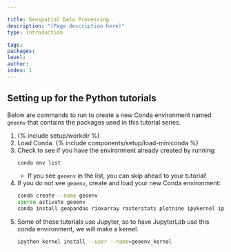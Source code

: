 ```yaml
---

title: Geospatial Data Processing
description: "(Page description here)"
type: introduction

tags: 
packages: 
level: 
author: 
index: 1
---
```


## Setting up for the Python tutorials

Below are commands to run to create a new Conda environment named `geoenv` that contains the packages 
used in this tutorial series. 

1.  {% include setup/workdir %}
1.  Load Conda.  {% include components/setup/load-miniconda %}    
1.  Check to see if you have the environment already created by running:
    ```bash
    conda env list
    ```
    * If you see `geoenv` in the list, you can skip ahead to your tutorial!
1.  If you do not see `geoenv`, create and load your new Conda environment:  
    ```bash
    conda create --name geoenv
    source activate geoenv
    conda install geopandas rioxarray rasterstats plotnine ipykernel ipython dask dask-jobqueue -c conda-forge
    ```
1.  Some of these tutorials use Jupyter, so to have JupyterLab use this conda environment, we will make a kernel.
    ```bash
    ipython kernel install --user --name=geoenv_kernel
    ```
